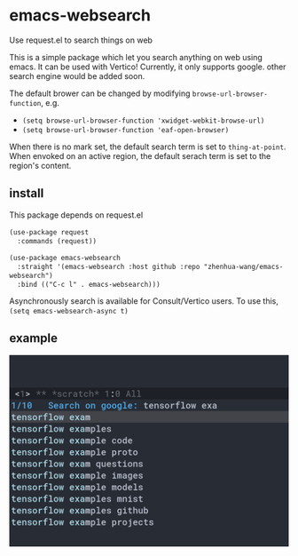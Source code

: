 # emacs-websearch
Use request.el to search things on web

This is a simple package which let you search anything on web using emacs. It can be used with Vertico! Currently, it only supports google. other search engine would be added soon. 

The default brower can be changed by modifying `browse-url-browser-function`, e.g. 

- `(setq browse-url-browser-function 'xwidget-webkit-browse-url)`
- `(setq browse-url-browser-function 'eaf-open-browser)`

When there is no mark set, the default search term is set to `thing-at-point`. When envoked on an active region, the default serach term is set to the region's content.

## install

This package depends on request.el

```
(use-package request
  :commands (request))
```

```
(use-package emacs-websearch
  :straight '(emacs-websearch :host github :repo "zhenhua-wang/emacs-websearch")
  :bind (("C-c l" . emacs-websearch)))
```

Asynchronously search is available for Consult/Vertico users. To use this, `(setq emacs-websearch-async t)`

## example

![example](img/example.png)
